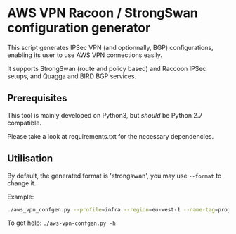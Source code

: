 # AWS VPN Racoon / StrongSwan configuration generator

This script generates IPSec VPN (and optionnally, BGP) configurations,
enabling its user to use AWS VPN connections easily.

It supports StrongSwan (route and policy based) and Raccoon IPSec setups, and
Quagga and BIRD BGP services.

## Prerequisites

This tool is mainly developed on Python3, but _should_ be Python 2.7
compatible.

Please take a look at requirements.txt for the necessary dependencies.

## Utilisation

By default, the generated format is 'strongswan', you may use `--format` to change it.

Example:
```bash
./aws_vpn_confgen.py --profile=infra --region=eu-west-1 --name-tag=project --vpn-connection=vpn-d1234567
```

To get help: `./aws-vpn-confgen.py -h`
